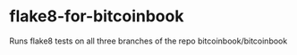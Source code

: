 # flake8-for-bitcoinbook
Runs flake8 tests on all three branches of the repo bitcoinbook/bitcoinbook
